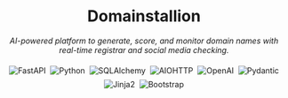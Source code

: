 ﻿<div id="top">

<!-- HEADER STYLE: MODERN -->
<div align="center" style="position: relative; width: 100%; height: 100%;">


# Domainstallion

<em>AI-powered platform to generate, score, and monitor domain names with real-time registrar and social media checking.</em>

<div style="display: flex; justify-content: center; flex-wrap: wrap; gap: 8px; margin: 20px 0;">
<img src="https://img.shields.io/badge/FastAPI-009688.svg?style=flat-square&logo=FastAPI&logoColor=white" alt="FastAPI">
<img src="https://img.shields.io/badge/Python-3776AB.svg?style=flat-square&logo=Python&logoColor=white" alt="Python">
<img src="https://img.shields.io/badge/SQLAlchemy-D71F00.svg?style=flat-square&logo=SQLAlchemy&logoColor=white" alt="SQLAlchemy">
<img src="https://img.shields.io/badge/AIOHTTP-2C5BB4.svg?style=flat-square&logo=AIOHTTP&logoColor=white" alt="AIOHTTP">
<img src="https://img.shields.io/badge/OpenAI-412991.svg?style=flat-square&logo=OpenAI&logoColor=white" alt="OpenAI">
<img src="https://img.shields.io/badge/Pydantic-E92063.svg?style=flat-square&logo=Pydantic&logoColor=white" alt="Pydantic">
<img src="https://img.shields.io/badge/Jinja2-B41717.svg?style=flat-square&logo=Jinja&logoColor=white" alt="Jinja2">
<img src="https://img.shields.io/badge/Bootstrap-7952B3.svg?style=flat-square&logo=Bootstrap&logoColor=white" alt="Bootstrap">
</div>
</div>
</div>
<br>

---

## 💻 Technical Showcase

As a full-stack developer, I built Domain Creator to demonstrate my expertise in modern web development. This project showcases my ability to architect and implement complex systems with multiple integrated services.

### 🔧 Key Technical Skills Demonstrated

| Expertise | Implementation Details |
|:----------|:----------------------|
| **Asynchronous Programming** | Implemented with Python's `asyncio` for non-blocking I/O, handling concurrent API requests efficiently. Used `aiohttp` for asynchronous HTTP requests with connection pooling. |
| **API Integration** | Integrated with multiple external APIs (domain registrars, social media platforms, USPTO trademark database) with proper error handling and rate limiting. |
| **AI-Powered Generation** | Leveraged OpenAI's API for intelligent brand name generation with domain-specific prompting and context handling. |
| **Authentication System** | Built a complete auth system with JWT tokens, password hashing, and OAuth 2.0 integration (Google) for secure user accounts. |
| **Database Design** | Implemented SQLAlchemy ORM with properly normalized tables, relationships, and efficient queries. |
| **RESTful API Design** | Created a comprehensive FastAPI backend with proper validation, error handling, and documentation. |
| **Caching Strategies** | Implemented intelligent caching of external API responses to improve performance and reduce costs. |
| **Rate Limiting** | Built a custom rate limiter to prevent abuse and manage API quotas effectively. |
| **Template Rendering** | Used Jinja2 templating engine for server-side rendering with custom filters and template inheritance. |
| **Responsive Frontend** | Created a mobile-first responsive design with custom CSS and Bootstrap components. |

---

## 🚀 Feature Showcase

### 🔍 Intelligent Brand Name Generation
The system uses OpenAI's language models to generate contextually relevant and creative brand names based on user keywords and parameters. It implements sophisticated filtering to ensure quality results.

```python
# Snippet from brand name generation
async def generate_names(self, keywords, style="neutral", num_suggestions=20):
    # Generate creative and contextually relevant brand names using OpenAI
    # with custom prompting based on selected style
```

### 📊 Multi-Factor Scoring
Each is evaluated using a sophisticated scoring algorithm that analyzes:
- Length optimization
- Dictionary word recognition
- Pronunciation analysis
- Letter pattern evaluation
- TLD value assessment

```python
# scoring system
def calculate_total_score(self, domain_name: str, tld: str) -> Dict[str, Any]:
    # Calculate weighted scores for quality factors
    total_score = (
        length_score["score"] * 0.2
        + dictionary_score["score"] * 0.2
        + pronounce_score["score"] * 0.2
        + repetition_score["score"] * 0.2
        + tld_score["score"] * 0.2
    )
```

The scoring system includes:

#### 1. Length Optimization (20%)
Evaluates the optimal length for memorability and usability:
- 6-10 characters: Ideal length (100%)
- 4-5 or 11-12 characters: Good length (80%)
- 3 or 13-15 characters: Acceptable length (60%)
- 16+ characters: Too long (40%)

#### 2. Dictionary Word Recognition (20%)
Analyzes how the relates to common words:
- Exact dictionary word or creative blend: Highest score (100%)
- Partial word match or recognizable pattern: Medium score (70%)
- Random characters: Lowest score (30%)

#### 3. Pronunciation Assessment (20%)
Measures how easily the can be pronounced:
- Clear vowel-consonant patterns: High score (90-100%)
- Pronounceable but complex: Medium score (60-80%)
- Difficult pronunciation: Low score (30-50%)

#### 4. Repetition & Pattern Analysis (20%)
Identifies undesirable repetition or patterns:
- No repeating characters: High score (100%)
- Minimal repetition: Medium score (70%)
- Excessive repetition: Low score (40%)

#### 5. TLD Evaluation (20%)
Assesses the value and perception of different TLDs:
- .com: Premium TLD (100%)
- .io, .ai, .app: Industry-specific premium TLDs (90%)
- .net, .org: Standard alternatives (80%)
- .info, .biz: Less desirable options (60%)

The visual representation of these scores provides users with a comprehensive understanding of each domain's strengths and weaknesses.

### 🌐 Multi-Provider Checking
The system checks availability across multiple registrars simultaneously, comparing pricing and availability in real-time.
- GoDaddy.com
- Dynadot.com
- Namesilo.com
- Porkbun.com

### 📱 Social Media Username Verification
Integrated social media platform checking to help users find consistent branding across domains and social platforms.

```python
# Social media availability checking across platforms
async def check_social_media(username: str) -> Dict:
    # Clean the username and check availability across
    # Twitter, YouTube, Reddit, and other platforms
```


### 👁️ Watchlist System
Users can monitor unavailable domains with automatic e-mail notifications via Mailersend API when they become available.

```python
# Background task to check watchlist domains
async def check_watchlist_domains():
    # Periodically checks if watched domains become available
    # and sends alerts to users who enabled notifications
```

---

## 🛠️ Architecture Highlights

### Backend Architecture
- **FastAPI** for high-performance asynchronous API endpoints
- **SQLAlchemy ORM** for database interactions with proper relationship modeling
- **Pydantic** for data validation and serialization
- **Background Tasks** for watchlist monitoring and cache management
- **Jinja2 Templates** for server-side rendering with a clean separation of concerns
- **Environment-aware Configuration** for seamless development and production deployments

### Security Implementation
- **JWT Authentication** with proper token expiration and refresh
- **Password Hashing** using industry-standard algorithms
- **CORS Configuration** with proper security settings
- **Rate Limiting** to prevent abuse and API overuse

```python
# Rate limiting implementation
@app.get("/check-social-media/{username}")
@rate_limit(calls=20, period=3600)  # 20 requests per hour
async def check_social_media_endpoint(request: Request, username: str):
    # Social media availability checking with rate limiting
```

### Frontend Integration
- **Custom CSS Framework**: Implemented a comprehensive custom CSS system with modern glass morphism, variable-based theming, and detailed animations
- **Advanced JavaScript Implementation**: Built a complete frontend application with vanilla JavaScript using modern ES6+ features
- **Dynamic DOM Manipulation**: Created sophisticated DOM generation and manipulation for dynamic content updates without frontend frameworks
- **Custom Animation System**: Designed loading sequences and micro-interactions using CSS transitions and JavaScript timing
- **Responsive Design**: Implemented a mobile-first approach with custom media queries and adaptive layouts
- **Jinja2 Template Engine**: Leveraged Jinja2's powerful template inheritance, custom filters, and macros to create modular and maintainable frontend code
- **Bootstrap Integration**: Enhanced UI with customized Bootstrap components while maintaining a unique visual identity
- **Cookie Management**: Created custom cookie consent and management system for GDPR compliance

### 🎨 CSS Styling System

The application uses a sophisticated CSS system with custom variables and modern styling techniques:

```css
/* CSS Variables for theme management */
:root {
    --primary-color: #4361ee;
    --primary-light: rgba(67, 97, 238, 0.1);
    --secondary-color: #3a0ca3;
    --accent-color: #f72585;
    --success-color: #4cc9f0;
    --warning-color: #f8961e;
    --danger-color: #f94144;
    --border-radius: 12px;
    --box-shadow: 0 4px 20px rgba(0, 0, 0, 0.08);
    --transition: all 0.25s ease-in-out;
    --gradient-primary: linear-gradient(135deg, var(--primary-color), var(--secondary-color));
    --glass-bg: rgba(255, 255, 255, 0.95);
    --glass-border: rgba(255, 255, 255, 0.2);
    --glass-shadow: 0 8px 32px rgba(0, 0, 0, 0.1);
}
```

Key features of the styling system:
- **Glass Morphism**: Modern UI with backdrop filters and transparency effects
- **CSS Variables**: Comprehensive theming system with reusable variables
- **Animation System**: Custom keyframe animations and transitions for UI elements
- **Responsive Grid**: Custom grid system with breakpoints for all device sizes
- **Interactive Elements**: Hover and focus states with smooth transitions
- **Accessibility**: High-contrast UI elements with proper focus states
- **Custom Components**: Specialized styling for cards, score indicators, and form elements

### 🖥️ Interactive Features

- **Real-time Checking**: Multi-provider availability checking with provider selection and price comparison
- **Social Media Username Verification**: Integrated UI for checking username availability across Twitter, YouTube, and Reddit
- **Advanced Form Interface**: Implemented range sliders, toggles, and other custom form controls with real-time feedback
- **Interactive Results Display**: Created expandable/collapsible sections with sorting and filtering capabilities
- **User Authentication Flow**: Smooth login/registration modal system with saved state management and OAuth integration
- **Toast Notification System**: Custom toast notifications with auto-dismissal and context-aware styling
- **Favorites & Watchlist Management**: Full CRUD operations for saved domains with UI transitions and error handling
- **Advanced Loading Interface**: Multi-step loading visualization with progress indicators that adjust based on actual API response times

### 🎨 Template Rendering System

The application uses a sophisticated template rendering system with Jinja2:

```html
<!-- Template inheritance example -->
{% extends "base.html" %}

{% block content %}
<div class="container about-page">
    <!-- Page-specific content here -->
</div>
{% endblock %}
```

Key features of the templating system:
- **Template Inheritance**: Base templates with extendable blocks for consistent layouts
- **Custom Filters**: HTTPS URL filter for secure resource loading
- **Context Processing**: Dynamic template context based on authentication state
- **Response Headers**: Proper content security policy headers for template responses
- **Error Handling**: Custom error templates with helpful debugging information in development

### 🍪 Cookie Consent System

The application implements a GDPR-compliant cookie consent system:

```javascript
// Simple cookie consent implementation
(function() {
    // Function to check if cookie is set
    function getCookie(name) {
        const value = `; ${document.cookie}`;
        const parts = value.split(`; ${name}=`);
        if (parts.length === 2) return parts.pop().split(';').shift();
        return null;
    }
    
    // Function to set cookie
    function setCookie(name, value, days) {
        let expires = "";
        if (days) {
            const date = new Date();
            date.setTime(date.getTime() + (days * 24 * 60 * 60 * 1000));
            expires = "; expires=" + date.toUTCString();
        }
        document.cookie = name + "=" + (value || "") + expires + "; path=/";
    }
    
    // Show banner if consent not given
    if (!getCookie('cookieConsent')) {
        const banner = document.getElementById('cookie-consent-banner');
        if (banner) banner.style.display = 'block';
    }
})();
```

Features of the cookie system:
- **Unobtrusive Banner**: Glass-morphism styled cookie consent banner
- **Persistent Settings**: Year-long cookie persistence for user preferences
- **Privacy Integration**: Direct links to privacy policy for compliance
- **Responsive Design**: Mobile-optimized banner layout
- **Accessibility**: ARIA-compliant cookie consent implementation

---

## 👨‍💻 Development Approach

This project demonstrates my approach to software development:

1. **Modular Architecture**: Separated concerns with dedicated service modules for each major function
2. **Error Handling**: Comprehensive error handling and user feedback throughout the codebase
3. **Performance Optimization**: Efficient caching and concurrency for external API calls
4. **Documentation**: Clear, comprehensive code documentation
5. **Testing**: Structured for testability with dependency injection patterns

---

<div align="center">

## 🔗 Connect With Me

[![LinkedIn](https://img.shields.io/badge/LinkedIn-0A66C2?style=for-the-badge&logo=linkedin&logoColor=white)]([https://www.linkedin.com](https://www.linkedin.com/in/cinar-aksoy-5023a1240/))
[![GitHub](https://img.shields.io/badge/GitHub-181717?style=for-the-badge&logo=github&logoColor=white)]([https://github.com](https://github.com/Ernosto0))

</div>

<div align="right">

[![][back-to-top]](#top)

</div>


[back-to-top]: https://img.shields.io/badge/-BACK_TO_TOP-151515?style=flat-square
